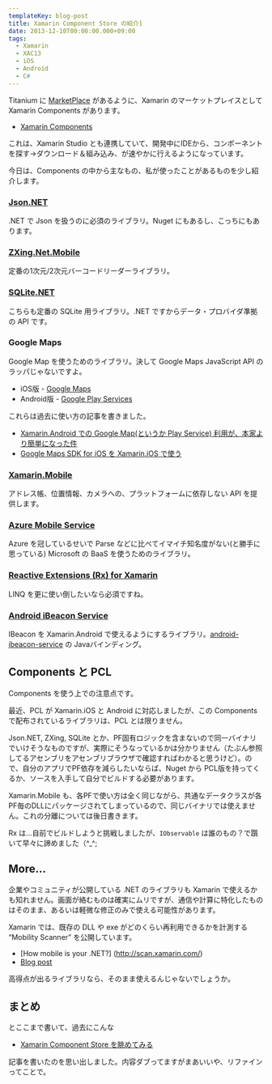 ```yaml
---
templateKey: blog-post
title: Xamarin Component Store の紹介]
date: 2013-12-10T00:00:00.000+09:00
tags:
  - Xamarin
  - XAC13
  - iOS
  - Android
  - C#
---
```

Titanium に [MarketPlace](https://marketplace.appcelerator.com/home) があるように、Xamarin のマーケットプレイスとして Xamarin Components があります。
<!--more-->
* [Xamarin Components](http://components.xamarin.com/)

これは、Xamarin Studio とも連携していて、開発中にIDEから、コンポーネントを探す→ダウンロード＆組み込み、が速やかに行えるようになっています。

今日は、Components の中から主なもの、私が使ったことがあるものを少し紹介します。

### [Json.NET](http://components.xamarin.com/view/json.net)

.NET で Json を扱うのに必須のライブラリ。Nuget にもあるし、こっちにもあります。

### [ZXing.Net.Mobile](http://components.xamarin.com/view/zxing.net.mobile)

定番の1次元/2次元バーコードリーダーライブラリ。

### [SQLite.NET](http://components.xamarin.com/view/sqlite-net)

こちらも定番の SQLite 用ライブラリ。.NET ですからデータ・プロバイダ準拠の API です。

### Google Maps

Google Map を使うためのライブラリ。決して Google Maps JavaScript API のラッパじゃないですよ。

* iOS版 - [Google Maps](http://components.xamarin.com/view/googlemapsios)
* Android版 - [Google Play Services](http://components.xamarin.com/view/googleplayservices)

これらは過去に使い方の記事を書きました。

* [Xamarin.Android での Google Map(というか Play Service) 利用が、本家より簡単になった件](http://qiita.com/amay077/items/14191c808e9cac4eae2c)
* [Google Maps SDK for iOS を Xamarin.iOS で使う](http://qiita.com/amay077/items/db2c2d5d0060ba65a0e8)

### [Xamarin.Mobile](http://components.xamarin.com/view/xamarin.mobile)

アドレス帳、位置情報、カメラへの、プラットフォームに依存しない API を提供します。

### [Azure Mobile Service](http://components.xamarin.com/view/azure-mobile-services)

Azure を冠しているせいで Parse などに比べてイマイチ知名度がない(と勝手に思っている) Microsoft の BaaS を使うためのライブラリ。

### [Reactive Extensions (Rx) for Xamarin](http://components.xamarin.com/view/rxforxamarin)

LINQ を更に使い倒したいなら必須ですね。

### [Android iBeacon Service](http://components.xamarin.com/view/xamarin-android-ibeacon-service)

IBeacon を Xamarin.Android で使えるようにするライブラリ。[android-ibeacon-service](https://github.com/RadiusNetworks/android-ibeacon-service) の Javaバインディング。

## Components と PCL

Components を使う上での注意点です。

最近、PCL が Xamarin.iOS と Android に対応しましたが、この Components で配布されているライブラリは、PCL とは限りません。

Json.NET, ZXing, SQLite とか、PF固有ロジックを含まないので同一バイナリでいけそうなものですが、実際にそうなっているかは分かりません（たぶん参照してるアセンブリをアセンブリブラウザで確認すればわかると思うけど）。ので、自分のアプリでPF依存を減らしたいならば、Nuget から PCL版を持ってくるか、ソースを入手して自分でビルドする必要があります。

Xamarin.Mobile も、各PFで使い方は全く同じながら、共通なデータクラスが各PF毎のDLLにパッケージされてしまっているので、同じバイナリでは使えません。これの分離については後日書きます。

Rx は…自前でビルドしようと挑戦しましたが、``IObservable`` は誰のもの？で躓いて早々に諦めました（^_^;

## More…

企業やコミュニティが公開している .NET のライブラリも Xamarin で使えるかも知れません。画面が絡むものは確実にムリですが、通信や計算に特化したものはそのまま、あるいは軽微な修正のみで使える可能性があります。

Xamarin では、既存の DLL や exe がどのくらい再利用できるかを計測する “Mobility Scanner” を公開しています。

* [How mobile is your .NET?] (http://scan.xamarin.com/)
* [Blog post](http://blog.xamarin.com/how-mobile-is-your-.net-code/)

高得点が出るライブラリなら、そのまま使えるんじゃないでしょうか。

## まとめ

とここまで書いて、過去にこんな

* [Xamarin Component Store を眺めてみる](http://qiita.com/amay077/items/811cdd8ab3d1243045b6)

記事を書いたのを思い出しました。内容ダブってますがまあいいや、リファインってことで。

